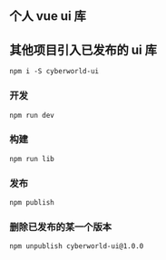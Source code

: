 ## 个人 vue ui 库

## 其他项目引入已发布的 ui 库

```
npm i -S cyberworld-ui
```

### 开发

```
npm run dev
```

### 构建

```
npm run lib
```

### 发布

```
npm publish
```

### 删除已发布的某一个版本

```
npm unpublish cyberworld-ui@1.0.0
```
